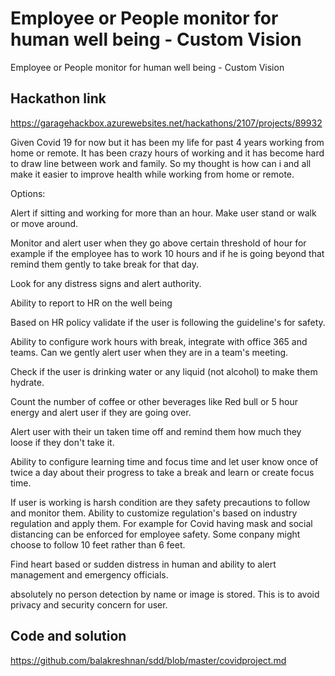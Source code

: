 # Employee or People monitor for human well being - Custom Vision

Employee or People monitor for human well being - Custom Vision

## Hackathon link

https://garagehackbox.azurewebsites.net/hackathons/2107/projects/89932

Given Covid 19 for now but it has been my life for past 4 years working from home or remote. It has been crazy hours of working and it has become hard to draw line between work and family. So my thought is how can i and all make it easier to improve health while working from home or remote. 

Options:

Alert if sitting and working for more than an hour. Make user stand or walk or move around.

Monitor and alert user when they go above certain threshold of hour for example if the employee has to work 10 hours and if he is going beyond that remind them gently to take  break for that day.

Look for any distress signs and alert authority.

Ability to report to HR on the well being

Based on HR policy validate if the user is following the guideline's for safety.

Ability to configure work hours with break, integrate with office 365 and teams. Can we gently alert user when they are in a team's meeting.

Check if the user is drinking water or any liquid (not alcohol) to make them hydrate.

Count the number of coffee or other beverages like Red bull or 5 hour energy and alert user if they are going over.

Alert user with their un taken time off and remind them how much they loose if they don't take it.

Ability to configure learning time and focus time and let user know once of twice a day about their progress to take a break and learn or create focus time.

If user is working is harsh condition are they safety precautions to follow and monitor them. Ability to customize regulation's based on industry regulation and apply them. For example for Covid having mask and social distancing can be enforced for employee safety. Some conpany might choose to follow 10 feet rather than 6 feet.

Find heart based or sudden distress in human and ability to alert management and emergency officials.

absolutely no person detection by name or image is stored. This is to avoid privacy and security concern for user.



## Code and solution

https://github.com/balakreshnan/sdd/blob/master/covidproject.md
